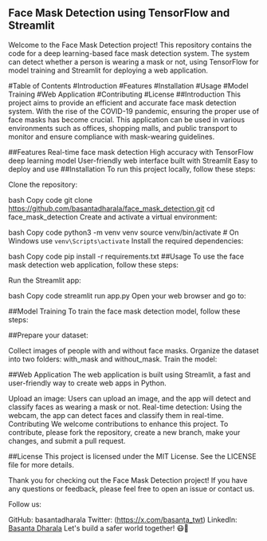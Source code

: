 ## Face Mask Detection using TensorFlow and Streamlit
Welcome to the Face Mask Detection project! This repository contains the code for a deep learning-based face mask detection system. The system can detect whether a person is wearing a mask or not, using TensorFlow for model training and Streamlit for deploying a web application.

#Table of Contents
#Introduction
#Features
#Installation
#Usage
#Model Training
#Web Application
#Contributing
#License
##Introduction
This project aims to provide an efficient and accurate face mask detection system. With the rise of the COVID-19 pandemic, ensuring the proper use of face masks has become crucial. This application can be used in various environments such as offices, shopping malls, and public transport to monitor and ensure compliance with mask-wearing guidelines.

##Features
Real-time face mask detection
High accuracy with TensorFlow deep learning model
User-friendly web interface built with Streamlit
Easy to deploy and use
##Installation
To run this project locally, follow these steps:

Clone the repository:

bash
Copy code
git clone https://github.com/basantadharala/face_mask_detection.git
cd face_mask_detection
Create and activate a virtual environment:

bash
Copy code
python3 -m venv venv
source venv/bin/activate  # On Windows use `venv\Scripts\activate`
Install the required dependencies:

bash
Copy code
pip install -r requirements.txt
##Usage
To use the face mask detection web application, follow these steps:

Run the Streamlit app:

bash
Copy code
streamlit run app.py
Open your web browser and go to:


##Model Training
To train the face mask detection model, follow these steps:

##Prepare your dataset:

Collect images of people with and without face masks.
Organize the dataset into two folders: with_mask and without_mask.
Train the model:

##Web Application
The web application is built using Streamlit, a fast and user-friendly way to create web apps in Python.

Upload an image: Users can upload an image, and the app will detect and classify faces as wearing a mask or not.
Real-time detection: Using the webcam, the app can detect faces and classify them in real-time.
Contributing
We welcome contributions to enhance this project. To contribute, please fork the repository, create a new branch, make your changes, and submit a pull request.


##License
This project is licensed under the MIT License. See the LICENSE file for more details.

Thank you for checking out the Face Mask Detection project! If you have any questions or feedback, please feel free to open an issue or contact us.

Follow us:

GitHub: basantadharala
Twitter: (https://x.com/basanta_twt)
LinkedIn: [Basanta Dharala](https://www.linkedin.com/in/basanta-dharala/)
Let's build a safer world together! 😷🚀
